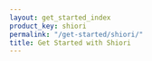 ```yaml
---
layout: get_started_index
product_key: shiori
permalink: "/get-started/shiori/"
title: Get Started with Shiori
---
```

